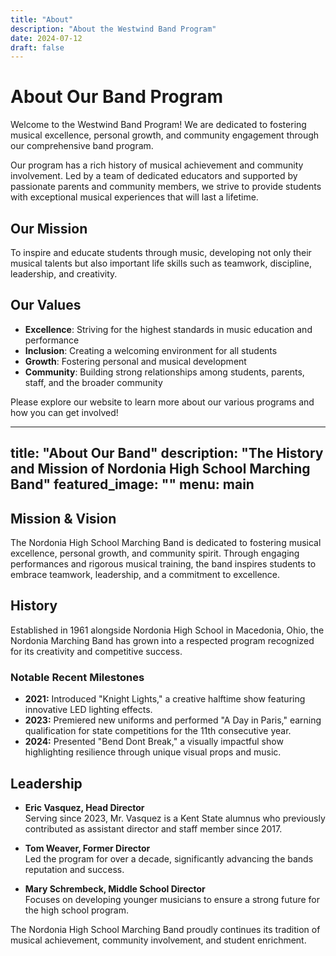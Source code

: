 ```yaml
---
title: "About"
description: "About the Westwind Band Program"
date: 2024-07-12
draft: false
---
```


# About Our Band Program

Welcome to the Westwind Band Program! We are dedicated to fostering musical excellence, personal growth, and community engagement through our comprehensive band program.

Our program has a rich history of musical achievement and community involvement. Led by a team of dedicated educators and supported by passionate parents and community members, we strive to provide students with exceptional musical experiences that will last a lifetime.

## Our Mission

To inspire and educate students through music, developing not only their musical talents but also important life skills such as teamwork, discipline, leadership, and creativity.

## Our Values

- **Excellence**: Striving for the highest standards in music education and performance
- **Inclusion**: Creating a welcoming environment for all students
- **Growth**: Fostering personal and musical development
- **Community**: Building strong relationships among students, parents, staff, and the broader community

Please explore our website to learn more about our various programs and how you can get involved!

---
title: "About Our Band"
description: "The History and Mission of Nordonia High School Marching Band"
featured_image: ""
menu: main
---

## Mission & Vision
The Nordonia High School Marching Band is dedicated to fostering musical excellence, personal growth, and community spirit. Through engaging performances and rigorous musical training, the band inspires students to embrace teamwork, leadership, and a commitment to excellence.

## History
Established in 1961 alongside Nordonia High School in Macedonia, Ohio, the Nordonia Marching Band has grown into a respected program recognized for its creativity and competitive success.

### Notable Recent Milestones
- **2021:** Introduced "Knight Lights," a creative halftime show featuring innovative LED lighting effects.
- **2023:** Premiered new uniforms and performed "A Day in Paris," earning qualification for state competitions for the 11th consecutive year.
- **2024:** Presented "Bend Dont Break," a visually impactful show highlighting resilience through unique visual props and music.

## Leadership

- **Eric Vasquez, Head Director**  
  Serving since 2023, Mr. Vasquez is a Kent State alumnus who previously contributed as assistant director and staff member since 2017.

- **Tom Weaver, Former Director**  
  Led the program for over a decade, significantly advancing the bands reputation and success.

- **Mary Schrembeck, Middle School Director**  
  Focuses on developing younger musicians to ensure a strong future for the high school program.

The Nordonia High School Marching Band proudly continues its tradition of musical achievement, community involvement, and student enrichment.


